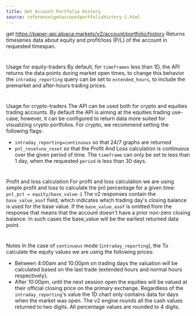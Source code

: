 ```yaml
---
title: Get Account Portfolio History
source: reference\getaccountportfoliohistory-1.html
---
```


get https://paper-api.alpaca.markets/v2/account/portfolio/history
Returns timeseries data about equity and profit/loss (P/L) of the account in requested timespan.
# 
Usage for equity-traders
[](getaccountportfoliohistory-1.html#usage-for-equity-traders)
By default, for `timeframes` less than 1D, the API returns the data points during market open times, to change this behavior the `intraday_reporting` query can be set to `extended_hours`, to include the premarket and after-hours trading prices.
# 
Usage for crypto-traders
[](getaccountportfoliohistory-1.html#usage-for-crypto-traders)
The API can be used both for crypto and equities trading accounts. By default the API is aiming at the equities trading use-case, however, it can be configured to return data more suited for visualizing crypto portfolios.
For crypto, we recommend setting the following flags:
* `intraday_reporting=continuous` so that 24/7 graphs are returned
* `pnl_reset=no_reset` so that the Profit And Loss calculation is continuous over the given period of time.
The `timeframe` can only be set to less than 1 day, when the requested `period` is less than 30 days.
# 
Profit and loss calculation
[](getaccountportfoliohistory-1.html#profit-and-loss-calculation)
For profit and loss calculation we are using simple profit and loss to calculate the pnl percentage for a given time:
`pnl_pct = equity/base_value-1`
The v2 responses contain the `base_value_asof` field, which indicates which trading day's closing balance is used for the base value. If the `base_value_asof` is omitted from the response that means that the account doesn't have a prior non-zero closing balance. In such cases the base_value will be the earliest returned data point.
# 
Notes
[](getaccountportfoliohistory-1.html#notes)
In the case of `continuous` mode (`intraday_reporting`), the To calculate the equity values we are using the following prices:
* Between 4:00am and 10:00pm on trading days the valuation will be calculated based on the last trade (extended hours and normal hours respectively).
* After 10:00pm, until the next session open the equities will be valued at their official closing price on the primary exchange.
Regardless of the `intraday_reporting`'s value the 1D chart only contains data for days when the market was open.
The v2 engine rounds all the cash values returned to two digits. All percentage values are rounded to 4 digits.
